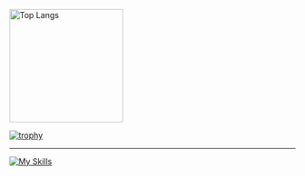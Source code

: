 <p align="left"> 
  <img alt="Top Langs" height="200px" src="https://github-readme-stats.vercel.app/api/top-langs/?username=shinnosuke1465&layout=compact&count_private=true&show_icons=true&theme=onedark" />
</p>

[![trophy](https://github-profile-trophy.vercel.app?username=shinnosuke1465&row=1&column=8&margin-w=15&margin-h=15&theme=onedark&no-frame=true)](https://github.com/ryo-ma/github-profile-trophy)

---

[![My Skills](https://skillicons.dev/icons?i=js,ts,py,nextjs,react,php,Laravel,,vercel,postman,docker,redis,go,&theme=light)](https://skillicons.dev)
